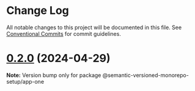 # Change Log

All notable changes to this project will be documented in this file.
See [Conventional Commits](https://conventionalcommits.org) for commit guidelines.

# [0.2.0](https://github.com/gbublys/semantic-versioned-monorepo-setup/compare/@semantic-versioned-monorepo-setup/app-one@0.2.0-dev.0...@semantic-versioned-monorepo-setup/app-one@0.2.0) (2024-04-29)

**Note:** Version bump only for package @semantic-versioned-monorepo-setup/app-one

